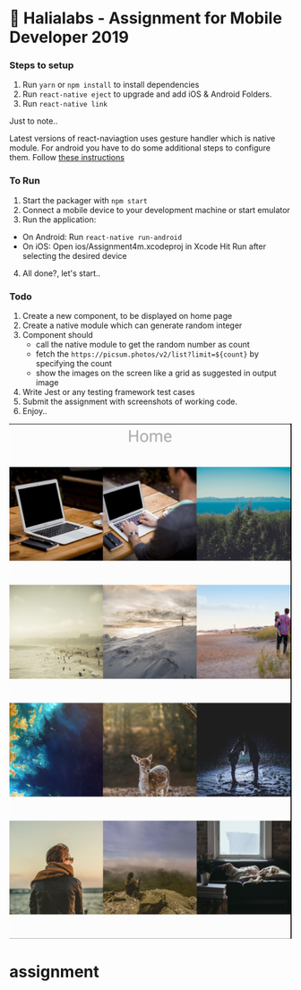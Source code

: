 
🚀 Halialabs - Assignment for Mobile Developer 2019
===========================================

### Steps to setup

1. Run `yarn` or `npm install` to install dependencies
2. Run `react-native eject` to upgrade and add iOS & Android Folders.
3. Run `react-native link`

Just to note..

Latest versions of react-naviagtion uses gesture handler which is native module. For android you have to do some additional steps to configure them. Follow [these instructions](https://reactnavigation.org/docs/en/getting-started.html)


### To Run
1. Start the packager with `npm start`
2. Connect a mobile device to your development machine or start emulator
3. Run the application:

  - On Android:
      Run `react-native run-android`
  - On iOS:
      Open ios/Assignment4m.xcodeproj in Xcode
      Hit Run after selecting the desired device
4. All done?, let's start..

### Todo
1. Create a new component, to be displayed on home page
2. Create a native module which can generate random integer
3. Component should
    - call the native module to get the random number as count
    - fetch the `https://picsum.photos/v2/list?limit=${count}` by specifying the count
    - show the images on the screen like a grid as suggested in output image
4. Write Jest or any testing framework test cases
5. Submit the assignment with screenshots of working code.
6. Enjoy..


![Output](images/outputImage.png)
# assignment
